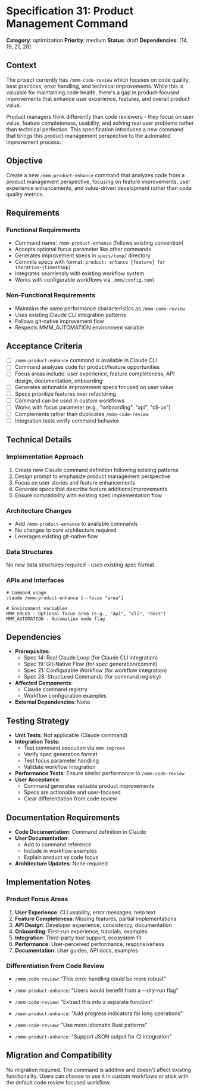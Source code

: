 # Specification 31: Product Management Command

**Category**: optimization
**Priority**: medium
**Status**: draft
**Dependencies**: [14, 19, 21, 28]

## Context

The project currently has `/mmm-code-review` which focuses on code quality, best practices, error handling, and technical improvements. While this is valuable for maintaining code health, there's a gap in product-focused improvements that enhance user experience, features, and overall product value.

Product managers think differently than code reviewers - they focus on user value, feature completeness, usability, and solving real user problems rather than technical perfection. This specification introduces a new command that brings this product management perspective to the automated improvement process.

## Objective

Create a new `/mmm-product-enhance` command that analyzes code from a product management perspective, focusing on feature improvements, user experience enhancements, and value-driven development rather than code quality metrics.

## Requirements

### Functional Requirements
- Command name: `/mmm-product-enhance` (follows existing convention)
- Accepts optional focus parameter like other commands
- Generates improvement specs in `specs/temp/` directory
- Commits specs with format: `product: enhance {feature} for iteration-{timestamp}`
- Integrates seamlessly with existing workflow system
- Works with configurable workflows via `.mmm/config.toml`

### Non-Functional Requirements
- Maintains the same performance characteristics as `/mmm-code-review`
- Uses existing Claude CLI integration patterns
- Follows git-native improvement flow
- Respects MMM_AUTOMATION environment variable

## Acceptance Criteria

- [ ] `/mmm-product-enhance` command is available in Claude CLI
- [ ] Command analyzes code for product/feature opportunities
- [ ] Focus areas include: user experience, feature completeness, API design, documentation, onboarding
- [ ] Generates actionable improvement specs focused on user value
- [ ] Specs prioritize features over refactoring
- [ ] Command can be used in custom workflows
- [ ] Works with focus parameter (e.g., "onboarding", "api", "cli-ux")
- [ ] Complements rather than duplicates `/mmm-code-review`
- [ ] Integration tests verify command behavior

## Technical Details

### Implementation Approach
1. Create new Claude command definition following existing patterns
2. Design prompt to emphasize product management perspective
3. Focus on user stories and feature enhancements
4. Generate specs that describe feature additions/improvements
5. Ensure compatibility with existing spec implementation flow

### Architecture Changes
- Add `/mmm-product-enhance` to available commands
- No changes to core architecture required
- Leverages existing git-native flow

### Data Structures
No new data structures required - uses existing spec format.

### APIs and Interfaces
```
# Command usage
claude /mmm-product-enhance [--focus "area"]

# Environment variables
MMM_FOCUS - Optional focus area (e.g., "api", "cli", "docs")
MMM_AUTOMATION - Automation mode flag
```

## Dependencies

- **Prerequisites**: 
  - Spec 14: Real Claude Loop (for Claude CLI integration)
  - Spec 19: Git-Native Flow (for spec generation/commit)
  - Spec 21: Configurable Workflow (for workflow integration)
  - Spec 28: Structured Commands (for command registry)
- **Affected Components**: 
  - Claude command registry
  - Workflow configuration examples
- **External Dependencies**: None

## Testing Strategy

- **Unit Tests**: Not applicable (Claude command)
- **Integration Tests**: 
  - Test command execution via `mmm improve`
  - Verify spec generation format
  - Test focus parameter handling
  - Validate workflow integration
- **Performance Tests**: Ensure similar performance to `/mmm-code-review`
- **User Acceptance**: 
  - Command generates valuable product improvements
  - Specs are actionable and user-focused
  - Clear differentiation from code review

## Documentation Requirements

- **Code Documentation**: Command definition in Claude
- **User Documentation**: 
  - Add to command reference
  - Include in workflow examples
  - Explain product vs code focus
- **Architecture Updates**: None required

## Implementation Notes

### Product Focus Areas
1. **User Experience**: CLI usability, error messages, help text
2. **Feature Completeness**: Missing features, partial implementations
3. **API Design**: Developer experience, consistency, documentation
4. **Onboarding**: First-run experience, tutorials, examples
5. **Integration**: Third-party tool support, ecosystem fit
6. **Performance**: User-perceived performance, responsiveness
7. **Documentation**: User guides, API docs, examples

### Differentiation from Code Review
- `/mmm-code-review`: "This error handling could be more robust"
- `/mmm-product-enhance`: "Users would benefit from a --dry-run flag"

- `/mmm-code-review`: "Extract this into a separate function"
- `/mmm-product-enhance`: "Add progress indicators for long operations"

- `/mmm-code-review`: "Use more idiomatic Rust patterns"
- `/mmm-product-enhance`: "Support JSON output for CI integration"

## Migration and Compatibility

No migration required. The command is additive and doesn't affect existing functionality. Users can choose to use it in custom workflows or stick with the default code review focused workflow.